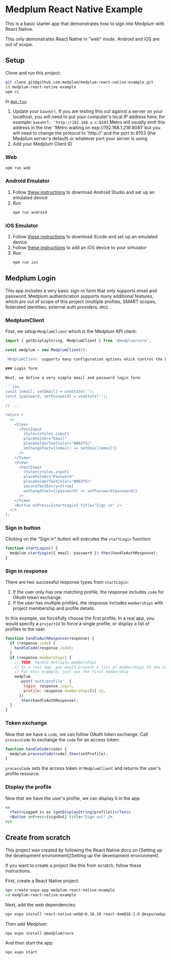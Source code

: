 # Medplum React Native Example

This is a basic starter app that demonstrates how to sign into Medplum with React Native.

This only demonstrates React Native in "web" mode. Android and iOS are out of scope.

## Setup

Clone and run this project:

```bash
git clone git@github.com:medplum/medplum-react-native-example.git
cd medplum-react-native-example
npm ci
```

In [`App.tsx`](./src/App.tsx#L6-L20):

1. Update your `baseUrl`. If you are testing this out against a server on your localhost, you will need to put your computer's local IP address here, for example: `baseUrl: 'http://192.168.x.x:8103`
Metro will usually emit this address in the line: 'Metro waiting on exp://192.168.1.216:8081'
but you will need to change the protocol to 'http://' and the port to 8103 (the Medplum server's default) or whatever port your server is using
2. Add your Medplum Client ID


### Web
```bash
npm run web
```

### Android Emulator

1. Follow [these instructions](https://docs.expo.dev/workflow/android-studio-emulator/) to download Android Studio and set up an emulated device
2. Run
   ```bash
   npm run android
   ```


### iOS Emulator

1. Follow [these instructions](https://docs.expo.dev/workflow/ios-simulator/) to download Xcode and set up an emulated device
2. Follow [these instructions](https://developer.apple.com/documentation/safari-developer-tools/adding-additional-simulators) to add an iOS device to your simulator
3. Run
   ```bash
   npm run ios
   ```


## Medplum Login

This app includes a very basic sign-in form that only supports email and password. Medplum authentication supports many additional features, which are out of scope of this project (multiple profiles, SMART scopes, federated identities, external auth providers, etc).

### MedplumClient

First, we setup `MedplumClient` which is the Medplum API client:

```js
import { getDisplayString, MedplumClient } from '@medplum/core';

const medplum = new MedplumClient();

`MedplumClient` supports many configuration options which control the behavior. For example, you may want to specify a `clientId` and/or `projectId` to restrict access to specific Medplum projects. Or you may want to specify `baseUrl` to specify your self-hosted Medplum server.

### Login form

Next, we define a very simple email and password login form:

```jsx
const [email, setEmail] = useState('');
const [password, setPassword] = useState('');

// ...

return (
  <>
    <View>
      <TextInput
        style={styles.input}
        placeholder="Email"
        placeholderTextColor="#003f5c"
        onChangeText={(email) => setEmail(email)}
      />
    </View>
    <View>
      <TextInput
        style={styles.input}
        placeholder="Password"
        placeholderTextColor="#003f5c"
        secureTextEntry={true}
        onChangeText={(password) => setPassword(password)}
      />
    </View>
    <Button onPress={startLogin} title="Sign in" />
  </>
);
```

### Sign in button

Clicking on the "Sign in" button will executes the `startLogin` function:

```js
function startLogin() {
  medplum.startLogin({ email, password }).then(handleAuthResponse);
}
```

### Sign in response

There are two successful response types from `startLogin`:

1. If the user only has one matching profile, the response includes `code` for OAuth token exchange.
2. If the user has multiple profiles, the response includes `memberships` with project membership and profile details.

In this example, we forcefully choose the first profile. In a real app, you would specify a `projectId` to force a single profile, or display a list of profiles to the user.

```js
function handleAuthResponse(response) {
  if (response.code) {
    handleCode(response.code);
  }
  if (response.memberships) {
    // TODO: Handle multiple memberships
    // In a real app, you would present a list of memberships to the user
    // For this example, just use the first membership
    medplum
      .post('auth/profile', {
        login: response.login,
        profile: response.memberships[0].id,
      })
      .then(handleAuthResponse);
  }
}
```

### Token exchange

Now that we have a `code`, we can follow OAuth token exchange. Call `processCode` to exchange the `code` for an access token:

```js
function handleCode(code) {
  medplum.processCode(code).then(setProfile);
}
```

`processCode` sets the access token in `MedplumClient` and returns the user's profile resource.

### Display the profile

Now that we have the user's profile, we can display it in the app:

```jsx
<>
  <Text>Logged in as {getDisplayString(profile)}</Text>
  <Button onPress={signOut} title="Sign out" />
</>
```

## Create from scratch

This project was created by following the React Native docs on [Setting up the development environment](Setting up the development environment).

If you want to create a project like this from scratch, follow these instructions.

First, create a React Native project:

```bash
npx create-expo-app medplum-react-native-example
cd medplum-react-native-example
```

Next, add the web dependencies:

```bash
npx expo install react-native-web@~0.18.10 react-dom@18.2.0 @expo/webpack-config@^18.0.1
```

Then add Medplum:

```bash
npx expo install @medplum/core
```

And then start the app:

```bash
npx expo start
```
